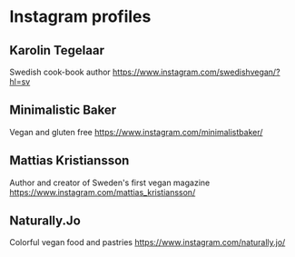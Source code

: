 # Instagram profiles
## Karolin Tegelaar
Swedish cook-book author
https://www.instagram.com/swedishvegan/?hl=sv

## Minimalistic Baker
Vegan and gluten free
https://www.instagram.com/minimalistbaker/

## Mattias Kristiansson
Author and creator of Sweden's first vegan magazine
https://www.instagram.com/mattias_kristiansson/

## Naturally.Jo
Colorful vegan food and pastries
https://www.instagram.com/naturally.jo/
